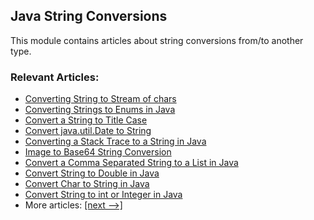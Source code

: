 ## Java String Conversions

This module contains articles about string conversions from/to another type.

### Relevant Articles:
- [Converting String to Stream of chars](https://www.baeldung.com/java-string-to-stream)
- [Converting Strings to Enums in Java](https://www.baeldung.com/java-string-to-enum)
- [Convert a String to Title Case](https://www.baeldung.com/java-string-title-case)
- [Convert java.util.Date to String](https://www.baeldung.com/java-util-date-to-string)
- [Converting a Stack Trace to a String in Java](https://www.baeldung.com/java-stacktrace-to-string)
- [Image to Base64 String Conversion](https://www.baeldung.com/java-base64-image-string)
- [Convert a Comma Separated String to a List in Java](https://www.baeldung.com/java-string-with-separator-to-list)
- [Convert String to Double in Java](https://www.baeldung.com/java-string-to-double)
- [Convert Char to String in Java](https://www.baeldung.com/java-convert-char-to-string)
- [Convert String to int or Integer in Java](https://www.baeldung.com/java-convert-string-to-int-or-integer)
- More articles: [[next -->]](/core-java-modules/core-java-string-conversions-2)
